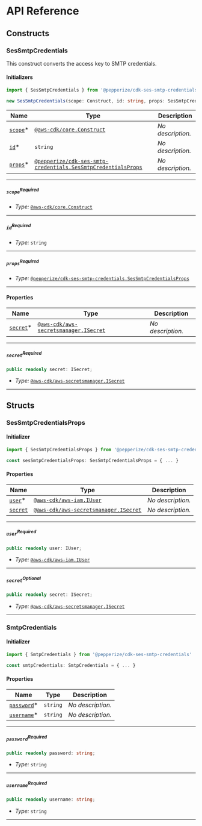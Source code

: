 # API Reference <a name="API Reference" id="api-reference"></a>

## Constructs <a name="Constructs" id="constructs"></a>

### SesSmtpCredentials <a name="@pepperize/cdk-ses-smtp-credentials.SesSmtpCredentials" id="pepperizecdksessmtpcredentialssessmtpcredentials"></a>

This construct converts the access key to SMTP credentials.

#### Initializers <a name="@pepperize/cdk-ses-smtp-credentials.SesSmtpCredentials.Initializer" id="pepperizecdksessmtpcredentialssessmtpcredentialsinitializer"></a>

```typescript
import { SesSmtpCredentials } from '@pepperize/cdk-ses-smtp-credentials'

new SesSmtpCredentials(scope: Construct, id: string, props: SesSmtpCredentialsProps)
```

| **Name** | **Type** | **Description** |
| --- | --- | --- |
| [`scope`](#pepperizecdksessmtpcredentialssessmtpcredentialsparameterscope)<span title="Required">*</span> | [`@aws-cdk/core.Construct`](#@aws-cdk/core.Construct) | *No description.* |
| [`id`](#pepperizecdksessmtpcredentialssessmtpcredentialsparameterid)<span title="Required">*</span> | `string` | *No description.* |
| [`props`](#pepperizecdksessmtpcredentialssessmtpcredentialsparameterprops)<span title="Required">*</span> | [`@pepperize/cdk-ses-smtp-credentials.SesSmtpCredentialsProps`](#@pepperize/cdk-ses-smtp-credentials.SesSmtpCredentialsProps) | *No description.* |

---

##### `scope`<sup>Required</sup> <a name="@pepperize/cdk-ses-smtp-credentials.SesSmtpCredentials.parameter.scope" id="pepperizecdksessmtpcredentialssessmtpcredentialsparameterscope"></a>

- *Type:* [`@aws-cdk/core.Construct`](#@aws-cdk/core.Construct)

---

##### `id`<sup>Required</sup> <a name="@pepperize/cdk-ses-smtp-credentials.SesSmtpCredentials.parameter.id" id="pepperizecdksessmtpcredentialssessmtpcredentialsparameterid"></a>

- *Type:* `string`

---

##### `props`<sup>Required</sup> <a name="@pepperize/cdk-ses-smtp-credentials.SesSmtpCredentials.parameter.props" id="pepperizecdksessmtpcredentialssessmtpcredentialsparameterprops"></a>

- *Type:* [`@pepperize/cdk-ses-smtp-credentials.SesSmtpCredentialsProps`](#@pepperize/cdk-ses-smtp-credentials.SesSmtpCredentialsProps)

---



#### Properties <a name="Properties" id="properties"></a>

| **Name** | **Type** | **Description** |
| --- | --- | --- |
| [`secret`](#pepperizecdksessmtpcredentialssessmtpcredentialspropertysecret)<span title="Required">*</span> | [`@aws-cdk/aws-secretsmanager.ISecret`](#@aws-cdk/aws-secretsmanager.ISecret) | *No description.* |

---

##### `secret`<sup>Required</sup> <a name="@pepperize/cdk-ses-smtp-credentials.SesSmtpCredentials.property.secret" id="pepperizecdksessmtpcredentialssessmtpcredentialspropertysecret"></a>

```typescript
public readonly secret: ISecret;
```

- *Type:* [`@aws-cdk/aws-secretsmanager.ISecret`](#@aws-cdk/aws-secretsmanager.ISecret)

---


## Structs <a name="Structs" id="structs"></a>

### SesSmtpCredentialsProps <a name="@pepperize/cdk-ses-smtp-credentials.SesSmtpCredentialsProps" id="pepperizecdksessmtpcredentialssessmtpcredentialsprops"></a>

#### Initializer <a name="[object Object].Initializer" id="object-objectinitializer"></a>

```typescript
import { SesSmtpCredentialsProps } from '@pepperize/cdk-ses-smtp-credentials'

const sesSmtpCredentialsProps: SesSmtpCredentialsProps = { ... }
```

#### Properties <a name="Properties" id="properties"></a>

| **Name** | **Type** | **Description** |
| --- | --- | --- |
| [`user`](#pepperizecdksessmtpcredentialssessmtpcredentialspropspropertyuser)<span title="Required">*</span> | [`@aws-cdk/aws-iam.IUser`](#@aws-cdk/aws-iam.IUser) | *No description.* |
| [`secret`](#pepperizecdksessmtpcredentialssessmtpcredentialspropspropertysecret) | [`@aws-cdk/aws-secretsmanager.ISecret`](#@aws-cdk/aws-secretsmanager.ISecret) | *No description.* |

---

##### `user`<sup>Required</sup> <a name="@pepperize/cdk-ses-smtp-credentials.SesSmtpCredentialsProps.property.user" id="pepperizecdksessmtpcredentialssessmtpcredentialspropspropertyuser"></a>

```typescript
public readonly user: IUser;
```

- *Type:* [`@aws-cdk/aws-iam.IUser`](#@aws-cdk/aws-iam.IUser)

---

##### `secret`<sup>Optional</sup> <a name="@pepperize/cdk-ses-smtp-credentials.SesSmtpCredentialsProps.property.secret" id="pepperizecdksessmtpcredentialssessmtpcredentialspropspropertysecret"></a>

```typescript
public readonly secret: ISecret;
```

- *Type:* [`@aws-cdk/aws-secretsmanager.ISecret`](#@aws-cdk/aws-secretsmanager.ISecret)

---

### SmtpCredentials <a name="@pepperize/cdk-ses-smtp-credentials.SmtpCredentials" id="pepperizecdksessmtpcredentialssmtpcredentials"></a>

#### Initializer <a name="[object Object].Initializer" id="object-objectinitializer"></a>

```typescript
import { SmtpCredentials } from '@pepperize/cdk-ses-smtp-credentials'

const smtpCredentials: SmtpCredentials = { ... }
```

#### Properties <a name="Properties" id="properties"></a>

| **Name** | **Type** | **Description** |
| --- | --- | --- |
| [`password`](#pepperizecdksessmtpcredentialssmtpcredentialspropertypassword)<span title="Required">*</span> | `string` | *No description.* |
| [`username`](#pepperizecdksessmtpcredentialssmtpcredentialspropertyusername)<span title="Required">*</span> | `string` | *No description.* |

---

##### `password`<sup>Required</sup> <a name="@pepperize/cdk-ses-smtp-credentials.SmtpCredentials.property.password" id="pepperizecdksessmtpcredentialssmtpcredentialspropertypassword"></a>

```typescript
public readonly password: string;
```

- *Type:* `string`

---

##### `username`<sup>Required</sup> <a name="@pepperize/cdk-ses-smtp-credentials.SmtpCredentials.property.username" id="pepperizecdksessmtpcredentialssmtpcredentialspropertyusername"></a>

```typescript
public readonly username: string;
```

- *Type:* `string`

---



